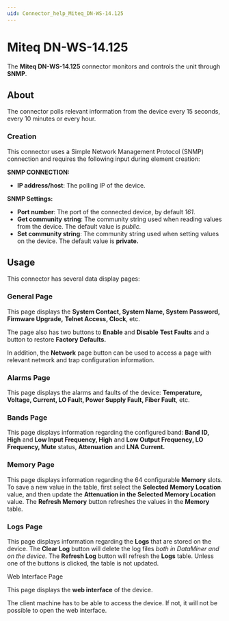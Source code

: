 ```yaml
---
uid: Connector_help_Miteq_DN-WS-14.125
---
```


# Miteq DN-WS-14.125

The **Miteq DN-WS-14.125** connector monitors and controls the unit through **SNMP**.

## About

The connector polls relevant information from the device every 15 seconds, every 10 minutes or every hour.

### Creation

This connector uses a Simple Network Management Protocol (SNMP) connection and requires the following input during element creation:

**SNMP CONNECTION:**

- **IP address/host**: The polling IP of the device.

**SNMP Settings:**

- **Port number**: The port of the connected device, by default *161*.
- **Get community** **string**: The community string used when reading values from the device. The default value is *public.*
- **Set community string**: The community string used when setting values on the device. The default value is **private.**

## Usage

This connector has several data display pages:

### General Page

This page displays the **System Contact, System Name, System Password, Firmware Upgrade,** **Telnet Access, Clock**, etc.

The page also has two buttons to **Enable** and **Disable** **Test Faults** and a button to restore **Factory Defaults.**

In addition, the **Network** page button can be used to access a page with relevant network and trap configuration information.

### Alarms Page

This page displays the alarms and faults of the device: **Temperature, Voltage, Current, LO Fault, Power Supply Fault, Fiber Fault**, etc.

### Bands Page

This page displays information regarding the configured band: **Band** **ID, High** and **Low Input Frequency, High** and **Low Output Frequency, LO Frequency, Mute** status, **Attenuation** and **LNA Current.**

### Memory Page

This page displays information regarding the 64 configurable **Memory** slots. To save a new value in the table, first select the **Selected Memory Location** value, and then update the **Attenuation in the Selected Memory Location** value. The **Refresh Memory** button refreshes the values in the **Memory** table.

### Logs Page

This page displays information regarding the **Logs** that are stored on the device. The **Clear Log** button will delete the log files *both* *in DataMiner and on the device.* The **Refresh Log** button will refresh the **Logs** table. Unless one of the buttons is clicked, the table is not updated.

Web Interface Page

This page displays the **web interface** of the device.

The client machine has to be able to access the device. If not, it will not be possible to open the web interface.
